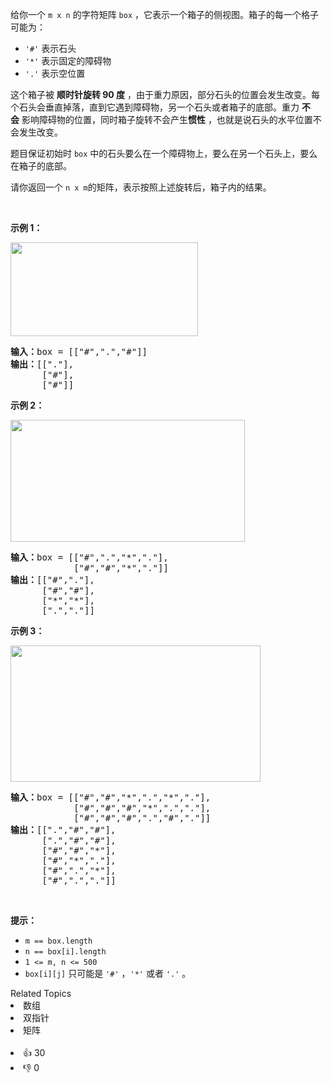 <p>给你一个&nbsp;<code>m x n</code>&nbsp;的字符矩阵&nbsp;<code>box</code>&nbsp;，它表示一个箱子的侧视图。箱子的每一个格子可能为：</p>

<ul> 
 <li><code>'#'</code>&nbsp;表示石头</li> 
 <li><code>'*'</code>&nbsp;表示固定的障碍物</li> 
 <li><code>'.'</code>&nbsp;表示空位置</li> 
</ul>

<p>这个箱子被 <strong>顺时针旋转 90 度</strong>&nbsp;，由于重力原因，部分石头的位置会发生改变。每个石头会垂直掉落，直到它遇到障碍物，另一个石头或者箱子的底部。重力 <strong>不会</strong>&nbsp;影响障碍物的位置，同时箱子旋转不会产生<strong>惯性</strong>&nbsp;，也就是说石头的水平位置不会发生改变。</p>

<p>题目保证初始时&nbsp;<code>box</code>&nbsp;中的石头要么在一个障碍物上，要么在另一个石头上，要么在箱子的底部。</p>

<p>请你返回一个<em>&nbsp;</em><code>n x m</code>的矩阵，表示按照上述旋转后，箱子内的结果。</p>

<p>&nbsp;</p>

<p><strong>示例 1：</strong></p>

<p><img alt="" src="https://assets.leetcode.com/uploads/2021/04/08/rotatingtheboxleetcodewithstones.png" style="width: 300px; height: 150px;" /></p>

<pre><b>输入：</b>box = [["#",".","#"]]
<b>输出：</b>[["."],
&nbsp;     ["#"],
&nbsp;     ["#"]]
</pre>

<p><strong>示例 2：</strong></p>

<p><img alt="" src="https://assets.leetcode.com/uploads/2021/04/08/rotatingtheboxleetcode2withstones.png" style="width: 375px; height: 195px;" /></p>

<pre><b>输入：</b>box = [["#",".","*","."],
&nbsp;           ["#","#","*","."]]
<b>输出：</b>[["#","."],
&nbsp;     ["#","#"],
&nbsp;     ["*","*"],
&nbsp;     [".","."]]
</pre>

<p><strong>示例 3：</strong></p>

<p><img alt="" src="https://assets.leetcode.com/uploads/2021/04/08/rotatingtheboxleetcode3withstone.png" style="width: 400px; height: 218px;" /></p>

<pre><b>输入：</b>box = [["#","#","*",".","*","."],
&nbsp;           ["#","#","#","*",".","."],
&nbsp;           ["#","#","#",".","#","."]]
<b>输出：</b>[[".","#","#"],
&nbsp;     [".","#","#"],
&nbsp;     ["#","#","*"],
&nbsp;     ["#","*","."],
&nbsp;     ["#",".","*"],
&nbsp;     ["#",".","."]]
</pre>

<p>&nbsp;</p>

<p><strong>提示：</strong></p>

<ul> 
 <li><code>m == box.length</code></li> 
 <li><code>n == box[i].length</code></li> 
 <li><code>1 &lt;= m, n &lt;= 500</code></li> 
 <li><code>box[i][j]</code>&nbsp;只可能是&nbsp;<code>'#'</code>&nbsp;，<code>'*'</code>&nbsp;或者&nbsp;<code>'.'</code>&nbsp;。</li> 
</ul>

<div><div>Related Topics</div><div><li>数组</li><li>双指针</li><li>矩阵</li></div></div><br><div><li>👍 30</li><li>👎 0</li></div>